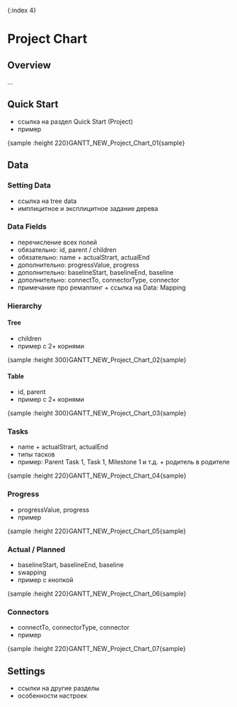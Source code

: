 {:index 4}
# Project Chart

## Overview

...

## Quick Start

* ссылка на раздел Quick Start (Project)
* пример

{sample :height 220}GANTT\_NEW\_Project\_Chart\_01{sample}

## Data

### Setting Data

* ссылка на tree data
* имплицитное и эксплицитное задание дерева

### Data Fields

* перечисление всех полей
* обязательно: id, parent / children
* обязательно: name + actualStrart, actualEnd
* дополнительно: progressValue, progress
* дополнительно: baselineStart, baselineEnd, baseline
* дополнительно: connectTo, connectorType, connector
* примечание про ремаппинг + ссылка на Data: Mapping

### Hierarchy

#### Tree

* children
* пример с 2+ корнями

{sample :height 300}GANTT\_NEW\_Project\_Chart\_02{sample}

#### Table

* id, parent
* пример с 2+ корнями

{sample :height 300}GANTT\_NEW\_Project\_Chart\_03{sample}

### Tasks

* name + actualStrart, actualEnd
* типы тасков
* пример: Parent Task 1, Task 1, Milestone 1 и т.д. + родитель в родителе

{sample :height 220}GANTT\_NEW\_Project\_Chart\_04{sample}

### Progress

* progressValue, progress
* пример

{sample :height 220}GANTT\_NEW\_Project\_Chart\_05{sample}

### Actual / Planned

* baselineStart, baselineEnd, baseline
* swapping
* пример с кнопкой

{sample :height 220}GANTT\_NEW\_Project\_Chart\_06{sample}

### Connectors

* connectTo, connectorType, connector
* пример

{sample :height 220}GANTT\_NEW\_Project\_Chart\_07{sample}

## Settings

* ссылки на другие разделы
* особенности настроек